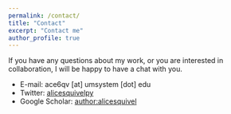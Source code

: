 ```yaml
---
permalink: /contact/
title: "Contact"
excerpt: "Contact me"
author_profile: true
---
```

If you have any questions about my work, or you are interested in collaboration, I will be happy to have a chat with you. 

* E-mail: ace6qv [at] umsystem [dot] edu
* Twitter: [alicesquivelpy](http://twitter.com/alicesquivelpy)
* Google Scholar: [author:alicesquivel](https://scholar.google.com/citations?user=2-7cgFsAAAAJ&hl=en)
